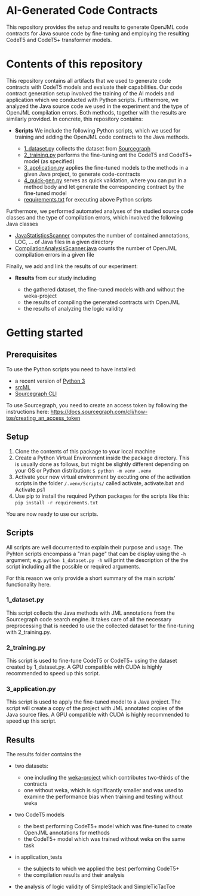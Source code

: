 # AI-Generated Code Contracts

This repository provides the setup and results to generate OpenJML code contracts for Java source code by fine-tuning and employing the resulting CodeT5 and CodeT5+ transformer models.


# Contents of this repository

This repository contains all artifacts that we used to generate code contracts with CodeT5 models and evaluate their capabilities.
Our code contract generation setup involved the training of the AI models and application which we conducted with Python scripts.
Furthermore, we analyzed the Java source code we used in the experiment and the type of OpenJML compilation errors.
Both methods, together with the results are similarly provided. In concrete, this repository contains:

- **Scripts**
  We include the following Python scripts, which we used for training and adding the OpenJML code contracts to the Java methods.

  - [1_dataset.py](scripts/1_dataset.py)		collects the dataset from [Sourcegraph](https://sourcegraph.com/search)
  - [2_training.py](scripts/2_training.py)		performs the fine-tuning ont the CodeT5 and CodeT5+ model (as specified)
  - [3_application.py](scripts/3_application.py)	applies the fine-tuned models to the methods in a given Java project, to generate code-contracts
  - [4_quick-gen.py](scripts/4_quick-gen.py)	serves as quick validation, where you can put in a method body and let generate the corresponding contract by the fine-tuned model
  - [requirements.txt](scripts/requirements.txt) for executing above Python scripts

Furthermore, we performed automated analyses of the studied source code classes and the type of compilation errors, which involved the following Java classes
  - [JavaStatisticsScanner](scripts/JavaStatisticsScanner.java)  computes the number of contained annotations, LOC, ... of Java files in a given directory
  - [CompilationAnalysisScanner.java](scripts/CompilationAnalysisScanner.java) 	counts the number of OpenJML compilation errors in a given file

Finally, we add and link the results of our experiment:

- **Results** from our study including

	- the gathered dataset, the fine-tuned models with and without the weka-project
	- the results of compiling the generated contracts with OpenJML
	- the results of analyzing the logic validity


# Getting started
## Prerequisites

To use the Python scripts you need to have installed:

- a recent version of [Python 3](https://www.python.org/downloads)
- [srcML](https://www.srcml.org/#download)
- [Sourcegraph CLI](https://docs.sourcegraph.com/cli/quickstart)

To use Sourcegraph, you need to create an access token by following the instructions here: https://docs.sourcegraph.com/cli/how-tos/creating_an_access_token

## Setup

1. Clone the contents of this package to your local machine
2. Create a Python Virtual Environment inside the package directory. This is usually done as follows, but might be slightly different depending on your OS or Python distribution:
`$ python -m venv .venv`
3. Activate your new virtual environment by excuting one of the activation scripts in the folder `/.venv/Scripts/` called activate, activate.bat and Activate.ps1
4. Use pip to install the required Python packages for the scripts like this:
`pip install -r requirements.txt`

You are now ready to use our scripts.

## Scripts

All scripts are well documented to explain their purpose and usage. The Pyhton scripts encompass a "man page" that can be display using the `-h` argument;
e.g. `python 1_dataset.py -h` will print the description of the the script including all the possible or required arguments.

For this reason we only provide a short summary of the main scripts' functionality here.

### 1_dataset.py
This script collects the Java methods with JML annotations from the Sourcegraph code search engine.
It takes care of all the necessary preprocessing that is needed to use the collected dataset for the fine-tuning with 2_training.py.
### 2_training.py
This script is used to fine-tune CodeT5 or CodeT5+ using the dataset created by 1_dataset.py.
A GPU compatible with CUDA is highly recommended to speed up this script.
### 3_application.py
This script is used to apply the fine-tuned model to a Java project.
The script will create a copy of the project with JML annotated copies of the Java source files.
A GPU compatible with CUDA is highly recommended to speed up this script.

## Results

The results folder contains the

- two datasets:
	- one including the [weka-project](https://github.com/svn2github/weka) which contributes two-thirds of the contracts
	- one without weka, which is significantly smaller and was used to examine the performance bias when training and testing without weka

- two CodeT5 models
	+ the best performing CodeT5+ model which was fine-tuned to create OpenJML annotations for methods
	+ the CodeT5+ model which was trained without weka on the same task

- in application_tests
	- the subjects to which we applied the best performing CodeT5+
	- the compilation results and their analysis

- the analysis of logic validity of SimpleStack and SimpleTicTacToe

